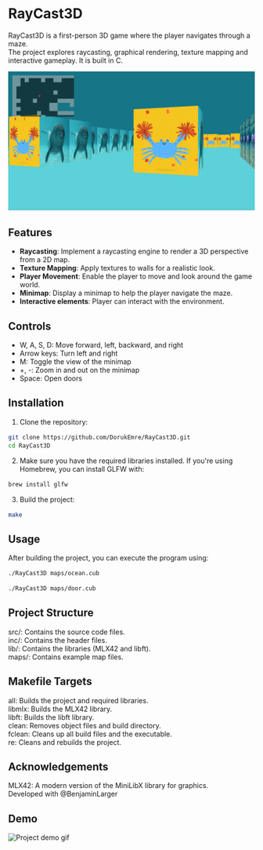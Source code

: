 # RayCast3D

RayCast3D is a first-person 3D game where the player navigates through a maze.\
The project explores raycasting, graphical rendering, texture mapping and interactive gameplay. It is built in C.

![Screenshot of RayCast3D](RayCast3D_screenshot.png)

## Features

- **Raycasting**: Implement a raycasting engine to render a 3D perspective from a 2D map.
- **Texture Mapping**: Apply textures to walls for a realistic look.
- **Player Movement**: Enable the player to move and look around the game world.
- **Minimap**: Display a minimap to help the player navigate the maze.
- **Interactive elements**: Player can interact with the environment.


## Controls

  - W, A, S, D: Move forward, left, backward, and right
  - Arrow keys: Turn left and right
  - M: Toggle the view of the minimap
  - +, -: Zoom in and out on the minimap
  - Space: Open doors

## Installation

1. Clone the repository:
  ```sh
  git clone https://github.com/DorukEmre/RayCast3D.git
  cd RayCast3D
  ```

2. Make sure you have the required libraries installed. If you're using Homebrew, you can install GLFW with:
  ```sh
  brew install glfw
  ```

3. Build the project:
  ```sh
  make
  ```

## Usage

After building the project, you can execute the program using:
  ```sh
  ./RayCast3D maps/ocean.cub
  ```
  ```sh
  ./RayCast3D maps/door.cub
  ```

## Project Structure

  src/: Contains the source code files.\
  inc/: Contains the header files.\
  lib/: Contains the libraries (MLX42 and libft).\
  maps/: Contains example map files.

## Makefile Targets

  all: Builds the project and required libraries.\
  libmlx: Builds the MLX42 library.\
  libft: Builds the libft library.\
  clean: Removes object files and build directory.\
  fclean: Cleans up all build files and the executable.\
  re: Cleans and rebuilds the project.


## Acknowledgements

  MLX42: A modern version of the MiniLibX library for graphics.\
  Developed with @BenjaminLarger


## Demo

![Project demo gif](RayCast3D_demo.gif)
